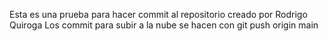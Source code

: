 Esta es una prueba para hacer commit al repositorio creado por
Rodrigo Quiroga
Los commit para subir a la nube se hacen con git push origin main
